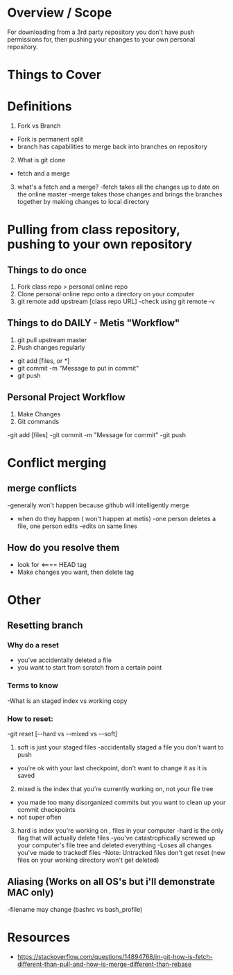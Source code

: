 # Overview / Scope
For downloading from a 3rd party repository you don't have push permissions for, then pushing your changes to your own personal repository.

# Things to Cover
# Definitions
1. Fork vs Branch
- Fork is permanent split
- branch has capabilities to merge back into branches on repository
2. What is git clone
- fetch and a merge
3. what's a fetch and a merge?
-fetch takes all the changes up to date on the online master
-merge takes those changes and brings the branches together by making changes to local directory
# Pulling from class repository, pushing to your own repository
## Things to do once
1. Fork class repo > personal online repo
2. Clone personal online repo onto a directory on your computer
3. git remote add upstream [class repo URL]
-check using git remote -v

## Things to do DAILY - Metis "Workflow"
1. git pull upstream master
2. Push changes regularly
- git add [files, or \*]
- git commit -m "Message to put in commit"
- git push

## Personal Project Workflow
1. Make Changes
2. Git commands

-git add [files]
-git commit -m "Message for commit"
-git push 

# Conflict merging

## merge conflicts
-generally won't happen because github will intelligently merge
- when do they happen ( won't happen at metis)
-one person deletes a file, one person edits
-edits on same lines
## How do you resolve them
- look for <==== HEAD tag  
- Make changes you want, then delete tag

# Other

## Resetting branch
### Why do a reset
- you've accidentally deleted a file
- you want to start from scratch from a certain point

### Terms to know
-What is an staged index vs working copy
### How to reset:
-git reset [--hard vs --mixed vs --soft]
1. soft is just your staged files
-accidentally staged a file you don't want to push
- you're ok with your last checkpoint, don't want to change it as it is saved

2. mixed is the index that you're currently working on, not your file tree
- you made too many disorganized commits but you want to clean up your commit checkpoints 
- not super often

3. hard is index you're working on , files in your computer
-hard is the only flag that will actually delete files
-you've catastrophically screwed up your computer's file tree and deleted everything
-Loses all changes you've made to trackedf files
-Note: Untracked files don't get reset (new files on your working directory won't get deleted)

## Aliasing (Works on all OS's but i'll demonstrate MAC only)
-filename may change (bashrc vs bash_profile)



# Resources
- https://stackoverflow.com/questions/14894768/in-git-how-is-fetch-different-than-pull-and-how-is-merge-different-than-rebase